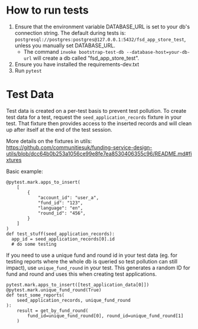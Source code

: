 # How to run tests

1. Ensure that the environment variable DATABASE_URL is set to your db's connection string. The default during tests is:
   `postgresql://postgres:postgres@127.0.0.1:5432/fsd_app_store_test`, unless you manually set DATABASE_URL.
   - The command `invoke bootstrap-test-db --database-host=your-db-url` will create a db called "fsd_app_store_test".
2. Ensure you have installed the requirements-dev.txt
3. Run `pytest`

# Test Data
Test data is created on a per-test basis to prevent test pollution. To create test data for a test, request the `seed_application_records` fixture in your test. That fixture then provides access to the inserted records and will clean up after itself at the end of the test session.

More details on the fixtures in utils: https://github.com/communitiesuk/funding-service-design-utils/blob/dcc64b0b253a1056ce99e8fe7ea8530406355c96/README.md#fixtures

Basic example:

    @pytest.mark.apps_to_insert(
        [
            {
                "account_id": "user_a",
                "fund_id": "123",
                "language": "en",
                "round_id": "456",
            }
        ]
    )
    def test_stuff(seed_application_records):
      app_id = seed_application_records[0].id
      # do some testing

If you need to use a unique fund and round id in your test data (eg. for testing reports where the whole db is queried so test pollution can still impact), use `unique_fund_round` in your test. This generates a random ID for fund and round and uses this when creating test applications.

    pytest.mark.apps_to_insert([test_application_data[0]])
    @pytest.mark.unique_fund_round(True)
    def test_some_reports(
        seed_application_records, unique_fund_round
    ):
        result = get_by_fund_round(
            fund_id=unique_fund_round[0], round_id=unique_fund_round[1]
        )
